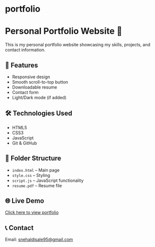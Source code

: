# portfolio
# Personal Portfolio Website 💼

This is my personal portfolio website showcasing my skills, projects, and contact information.

## 🚀 Features
- Responsive design
- Smooth scroll-to-top button
- Downloadable resume
- Contact form
- Light/Dark mode (if added)

## 🛠️ Technologies Used
- HTML5
- CSS3
- JavaScript
- Git & GitHub

## 📁 Folder Structure
- `index.html` – Main page
- `style.css` – Styling
- `script.js` – JavaScript functionality
- `resume.pdf` – Resume file

## 🌐 Live Demo
[Click here to view portfolio]([https://yourusername.github.io/your-repo-name/](https://github.com/Snehal-2024/portfolio.git))

## 📞 Contact
Email: snehaldisale95@gmail.com
